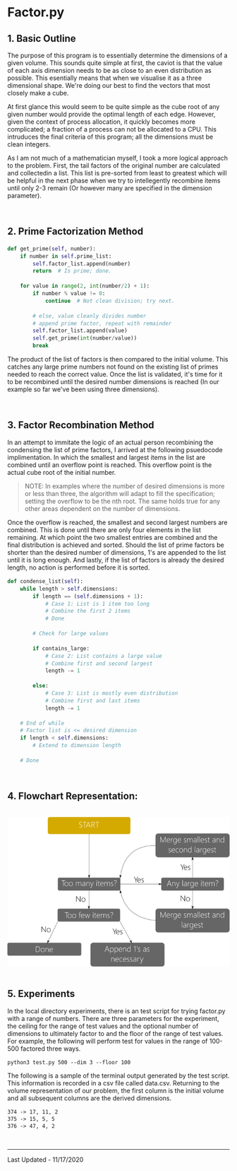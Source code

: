 # Factor.py


## 1. Basic Outline

The purpose of this program is to essentially determine the dimensions of a
given volume. This sounds quite simple at first, the caviot is that the value
of each axis dimension needs to be as close to an even distribution as
possible. This esentially means that when we visualise it as a three
dimensional shape. We're doing our best to find the vectors that most closely
make a cube.

At first glance this would seem to be quite simple as the cube root of any
given number would provide the optimal length of each edge. However, given
the context of process allocation, it quickly becomes more complicated;
a fraction of a process can not be allocated to a CPU. This intruduces the
final criteria of this program; all the dimensions must be clean integers.

As I am not much of a mathematician myself, I took a more logical approach
to the problem. First, the tail factors of the original number are calculated
and collectedin a list. This list is pre-sorted from least to greatest which
will be helpful in the next phase when we try to intellegently recombine items
until only 2-3 remain (Or however many are specified in the dimension
parameter).

<br/>

## 2. Prime Factorization Method

```Python
def get_prime(self, number):
    if number in self.prime_list:
        self.factor_list.append(number)
        return  # Is prime; done.

    for value in range(2, int(number/2) + 1):
        if number % value != 0:
            continue  # Not clean division; try next.

        # else, value cleanly divides number
        # append prime factor, repeat with remainder
        self.factor_list.append(value)
        self.get_prime(int(number/value))
        break
```

The product of the list of factors is then compared to the initial volume.
This catches any large prime numbers not found on the existing list of primes
needed to reach the correct value. Once the list is validated, it's time for it
to be recombined until the desired number dimensions is reached
(In our example so far we've been using three dimensions).

<br/>

## 3. Factor Recombination Method

In an attempt to immitate the logic of an actual person recombining the
condensing the list of prime factors, I arrived at the following psuedocode
implimentation. In which the smallest and largest items in the list are
combined until an overflow point is reached. This overflow point is the actual
cube root of the initial number.

> NOTE:
> In examples where the number of desired dimensions is more or less than
> three, the algorithm will adapt to fill the specification; setting the
> overflow to be the nth root. The same holds true for any other areas
> dependent on the number of dimensions.

Once the overflow is reached, the smallest and second largest numbers are 
combined. This is done until there are only four elements in the list
remaining. At which point the two smallest entries are combined and the
final distribution is achieved and sorted. Should the list of prime factors
be shorter than the desired number of dimensions, 1's are appended to the list
until it is long enough. And lastly, if the list of factors is already the
desired length, no action is performed before it is sorted.

```Python
def condense_list(self):
    while length > self.dimensions:
        if length == (self.dimensions + 1):
            # Case 1: List is 1 item too long
            # Combine the first 2 items
            # Done

        # Check for large values

        if contains_large:
            # Case 2: List contains a large value
            # Combine first and second largest
            length -= 1

        else:
            # Case 3: List is mostly even distribution
            # Combine first and last items
            length -= 1

    # End of while
    # Factor list is <= desired dimension
    if length < self.dimensions:
        # Extend to dimension length

    # Done
```

<br/>

## 4. Flowchart Representation:
<br/>
<img src="docs/img/flow.png"/>
<br/><br/>


## 5. Experiments

In the local directory experiments, there is an test script for trying
factor.py with a range of numbers. There are three parameters for the
experiment, the ceiling for the range of test values and the optional number
of dimensions to ultimately factor to and the floor of the range of test
values. For example, the following will perform test for values in the range
of 100-500 factored three ways.

```Shell
python3 test.py 500 --dim 3 --floor 100
```

The following is a sample of the terminal output generated by the test script.
This information is recorded in a csv file called data.csv. Returning to the
volume representation of our problem, the first column is the initial volume
and all subsequent columns are the derived dimensions.

```Shell
374 -> 17, 11, 2
375 -> 15, 5, 5
376 -> 47, 4, 2
```

<br/>

-------------------------------------------------------------------------------
Last Updated - 11/17/2020

